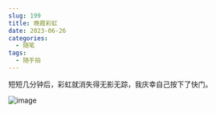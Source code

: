 ```yaml
---
slug: 199
title: 晚霞彩虹
date: 2023-06-26
categories: 
  - 随笔
tags:
  - 随手拍
---
```


短短几分钟后，彩虹就消失得无影无踪，我庆幸自己按下了快门。

![image](https://imgurl.zburu.com/images/2023/6499871676ae6.png)